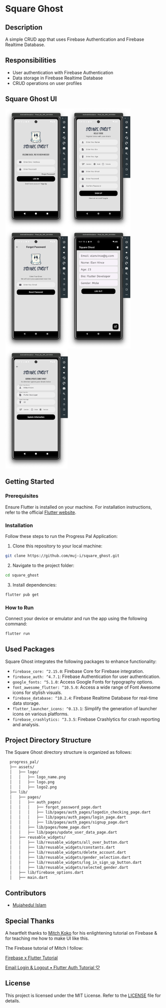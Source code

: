 
# Square Ghost

## Description 

A simple CRUD app that uses Firebase Authentication and Firebase Realtime Database.

## Responsibilities

- User authentication with Firebase Authentication
- Data storage in Firebase Realtime Database
- CRUD operations on user profiles

## Square Ghost UI

<div style="display: flex; flex-wrap: wrap;">
    <img src="https://github.com/muj-i/square_ghost/blob/main/screenshots/ss1.png" width="200" />
    <img src="https://github.com/muj-i/square_ghost/blob/main/screenshots/ss2.png" width="200" />
    <img src="https://github.com/muj-i/square_ghost/blob/main/screenshots/ss3.png" width="200" />
    <img src="https://github.com/muj-i/square_ghost/blob/main/screenshots/ss4.png" width="200" />
    <img src="https://github.com/muj-i/square_ghost/blob/main/screenshots/ss5.png" width="200" />
    
</div>

## Getting Started

### Prerequisites

Ensure Flutter is installed on your machine. For installation instructions, refer to the official [Flutter website](https://flutter.dev/docs/get-started/install).

### Installation

Follow these steps to run the Progress Pal Application:

1. Clone this repository to your local machine:

```bash
git clone https://github.com/muj-i/square_ghost.git
```

2. Navigate to the project folder:

```bash
cd square_ghost
```

3. Install dependencies:

```bash
flutter pub get
```

### How to Run

Connect your device or emulator and run the app using the following command:

```bash
flutter run
```
## Used Packages

Square Ghost integrates the following packages to enhance functionality:
- `firebase_core: ^2.15.0`: Firebase Core for Firebase integration.
- `firebase_auth: ^4.7.1`: Firebase Authentication for user authentication.
- `google_fonts: ^5.1.0`: Access Google Fonts for typography options.
- `font_awesome_flutter: ^10.5.0`: Access a wide range of Font Awesome icons for stylish visuals.
- `firebase_database: ^10.2.4`: Firebase Realtime Database for real-time data storage.
- `flutter_launcher_icons: ^0.13.1`: Simplify the generation of launcher icons on various platforms.
- `firebase_crashlytics: ^3.3.5`: Firebase Crashlytics for crash reporting and analysis.

## Project Directory Structure

The Square Ghost directory structure is organized as follows:

```
  progress_pal/
  ├── assets/
  │   ├── logo/
  │   │   ├── logo_name.png
  │   │   ├── logo.png
  │   │   ├── logo2.png
  ├── lib/
  │   ├── pages/
  │   │   ├── auth_pages/
  │   │   │   ├── forgot_password_page.dart
  │   │   │   ├── lib/pages/auth_pages/logedin_checking_page.dart
  │   │   │   ├── lib/pages/auth_pages/login_page.dart
  │   │   │   ├── lib/pages/auth_pages/signup_page.dart
  │   │   ├── lib/pages/home_page.dart
  │   │   ├── lib/pages/update_user_data_page.dart
  │   ├── reusable_widgets/
  │   │   ├── lib/reusable_widgets/all_over_button.dart
  │   │   ├── lib/reusable_widgets/constants.dart
  │   │   ├── lib/reusable_widgets/delete_account.dart
  │   │   ├── lib/reusable_widgets/gender_selection.dart
  │   │   ├── lib/reusable_widgets/log_in_sign_up_button.dart
  │   │   ├── lib/reusable_widgets/selected_gender.dart
  │   ├── lib/firebase_options.dart
  │   ├── main.dart
```

## Contributors

- [Mujahedul Islam](https://github.com/muj-i)

## Special Thanks

A heartfelt thanks to [Mitch Koko](https://www.youtube.com/@createdbykoko) for his enlightening tutorial on Firebase & for teaching me how to make UI like this.

The Firebase tutorial of Mitch I follow:

[Firebase x Flutter Tutorial](https://www.youtube.com/watch?v=TkuO8OLgvkk&list=PLlvRDpXh1Se4wZWOWs8yapI8AS_fwDHzf&index=3)

[Email Login & Logout • Flutter Auth Tutorial ♡](https://www.youtube.com/watch?v=_3W-JuIVFlg)

## License

This project is licensed under the MIT License. Refer to the [LICENSE](https://opensource.org/license/mit/) file for details.
